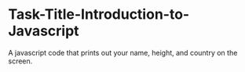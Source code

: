 # Task-Title-Introduction-to-Javascript
A javascript code that prints out your name, height, and country on the screen.